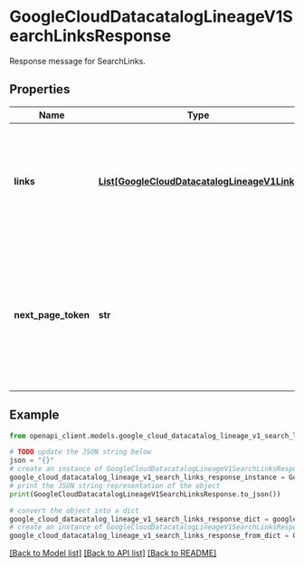 # GoogleCloudDatacatalogLineageV1SearchLinksResponse

Response message for SearchLinks.

## Properties

Name | Type | Description | Notes
------------ | ------------- | ------------- | -------------
**links** | [**List[GoogleCloudDatacatalogLineageV1Link]**](GoogleCloudDatacatalogLineageV1Link.md) | The list of links for a given asset. Can be empty if the asset has no relations of requested type (source or target). | [optional] 
**next_page_token** | **str** | The token to specify as &#x60;page_token&#x60; in the subsequent call to get the next page. Omitted if there are no more pages in the response. | [optional] 

## Example

```python
from openapi_client.models.google_cloud_datacatalog_lineage_v1_search_links_response import GoogleCloudDatacatalogLineageV1SearchLinksResponse

# TODO update the JSON string below
json = "{}"
# create an instance of GoogleCloudDatacatalogLineageV1SearchLinksResponse from a JSON string
google_cloud_datacatalog_lineage_v1_search_links_response_instance = GoogleCloudDatacatalogLineageV1SearchLinksResponse.from_json(json)
# print the JSON string representation of the object
print(GoogleCloudDatacatalogLineageV1SearchLinksResponse.to_json())

# convert the object into a dict
google_cloud_datacatalog_lineage_v1_search_links_response_dict = google_cloud_datacatalog_lineage_v1_search_links_response_instance.to_dict()
# create an instance of GoogleCloudDatacatalogLineageV1SearchLinksResponse from a dict
google_cloud_datacatalog_lineage_v1_search_links_response_from_dict = GoogleCloudDatacatalogLineageV1SearchLinksResponse.from_dict(google_cloud_datacatalog_lineage_v1_search_links_response_dict)
```
[[Back to Model list]](../README.md#documentation-for-models) [[Back to API list]](../README.md#documentation-for-api-endpoints) [[Back to README]](../README.md)


